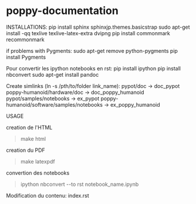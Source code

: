 # poppy-documentation

INSTALLATIONS:
pip install sphinx sphinxjp.themes.basicstrap
sudo apt-get install -qq texlive texlive-latex-extra dvipng
pip install commonmark recommonmark

if problems with Pygments:
sudo apt-get remove python-pygments
pip install Pygments

Pour convertir les ipython notebooks en rst:
pip install ipython
pip install nbconvert
sudo apt-get install pandoc

Create simlinks (ln -s /pth/to/folder link_name):
pypot/doc -> doc_pypot
poppy-humanoid/hardware/doc -> doc_poppy_humanoid
pypot/samples/notebooks -> ex_pypot
poppy-humanoid/software/samples/notebooks -> ex_poppy_humanoid

USAGE

creation de l'HTML
>make html

creation du PDF
>make latexpdf

convertion des notebooks
>ipython nbconvert --to rst notebook_name.ipynb 

Modification du contenu: index.rst



